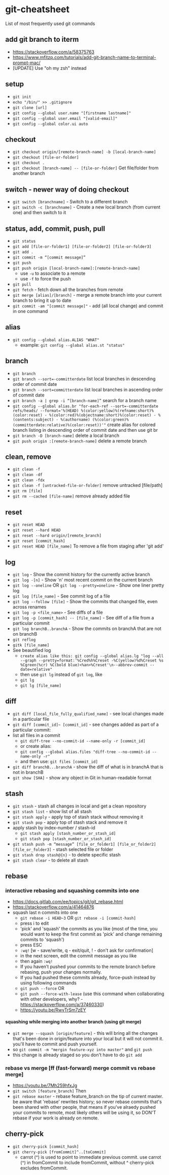 # git-cheatsheet
List of most frequently used git commands

## add git branch to iterm
* https://stackoverflow.com/a/58375763
* https://www.mfitzp.com/tutorials/add-git-branch-name-to-terminal-prompt-mac/
* [UPDATE] Use "oh my zsh" instead

## setup
* `git init`
* `echo "/bin/" >> .gitignore`
* `git clone [url]`
* `git config --global user.name "[firstname lastname]"`
* `git config --global user.email "[valid-email]"`
* `git config --global color.ui auto`

## checkout
* `git checkout origin/[remote-branch-name] -b [local-branch-name]`
* `git checkout [file-or-folder]`
* `git checkout .`
* `git checkout [branch-name] -- [file-or-folder]` Get file/folder from another branch

## switch - newer way of doing checkout
* `git switch [branchname]` - Switch to a different branch
* `git switch -c [branchname]` - Create a new local branch (from current one) and then switch to it

## status, add, commit, push, pull
* `git status`
* `git add [file-or-folder1] [file-or-folder2] [file-or-folder3]`
* `git add .`
* `git commit -m “[commit message]”`
* `git push`
* `git push origin [local-branch-name]:[remote-branch-name]` 
  - use `-u` to associate to a remote
  - use `-f` to force the push
* `git pull`
* `git fetch` - fetch down all the branches from remote
* `git merge [alias]/[branch]` - merge a remote branch into your current branch to bring it up to date
* `git commit -am "[commit message]"` - add (all local change) and commit in one command

## alias
* `git config --global alias.ALIAS "WHAT"`
  - example: `git config --global alias.st "status"`

## branch
* `git branch`
* `git branch --sort=-committerdate` list local branches in descending order of commit date
* `git branch --sort=committerdate` list local branches in ascending order of commit date
* `git branch -a | grep -i “[branch-name]”` search for a branch name
* `git config --global alias.br "for-each-ref --sort=-committerdate refs/heads/ --format='%(HEAD) %(color:yellow)%(refname:short)%(color:reset) - %(color:red)%(objectname:short)%(color:reset) - %(contents:subject) - %(authorname) (%(color:green)%(committerdate:relative)%(color:reset))'"` 
create alias for colored branch listing in descending order of commit date and then use git br 
* `git branch -D [branch-name]` delete a local branch
* `git push origin :[remote-branch-name]` delete a remote branch

## clean, remove
* `git clean -f`
* `git clean -df`
* `git clean -fdx`
* `git clean -f [untracked-file-or-folder]` remove untracked [file/path]
* `git rm [file]`
* `git rm --cached [file-name]` remove already added file

## reset
* `git reset HEAD`
* `git reset --hard HEAD`
* `git reset --hard origin/[remote_branch]`
* `git reset [commit_hash]`
* `git reset HEAD [file_name]` To remove a file from staging after 'git add'

## log
* `git log` - Show the commit history for the currently active branch
* `git log -[n]` - Show 'n' most recent commit on the current branch
* `git log --oneline` OR `git log --pretty=oneline` - Show one liner pretty log
* `git log [file_name]` - See commit log of a file
* `git log --follow [file]` - Show the commits that changed file, even across renames
* `git log -p <file_name>` - See diffs of a file
* `git log -p [commit_hash] -- [file_name]` - See diff of a file from a particular commit
* `git log branchB..branchA` - Show the commits on branchA that are not on branchB
* `git reflog`
* `gitk [file_name]`
* See beautified log
  - `create alias like this: git config --global alias.lg "log --all --graph --pretty=format:'%Cred%h%Creset -%C(yellow)%d%Creset %s %Cgreen(%cr) %C(bold blue)<%an>%Creset'\n--abbrev-commit --date=relative"`
  - then use `git lg` instead of `git log`, like
  - `git lg`
  - `git lg [file_name]`
 
## diff
* `git diff [local_file_fully_qualified_name]` - see local changes made in a particular file
* `git diff [commit_id]~ [commit_id]` - see changes added as part of a particular commit:
* list all files in a commit
  - `git diff-tree --no-commit-id --name-only -r [commit_id]`
  - or create alias: 
  - `git config --global alias.files "diff-tree --no-commit-id --name-only -r"`
  - and then use: `git files [commit_id]`
* `git diff branchB...branchA` - show the diff of what is in branchA that is not in branchB
* `git show [SHA]` - show any object in Git in human-readable format

## stash
* `git stash` - stash all changes in local and get a clean repository
* `git stash list` - show list of all stash
* `git stash apply` - apply top of stash stack without removing it
* `git stash pop` - apply top of stash stack and remove it
* apply stash by index-number / stash-id
  - `git stash apply [stash_number_or_stash_id]`
  - `git stash pop [stash_number_or_stash_id]`
* `git stash push -m “message” [file_or_folder1] [file_or_folder2] [file_or_folder3]` - stash selected file or folder
* `git stash drop stash@{n}` - to delete specific stash
* `git stash clear` - to delete all stash

## rebase
### interactive rebasing and squashing commits into one
* https://docs.gitlab.com/ee/topics/git/git_rebase.html
* https://stackoverflow.com/a/41464876
* squash last n commits into one
  - `git rebase -i HEAD~3` OR `git rebase -i [commit-hash]`
  - press i to edit
  - 'pick' and 'squash' the commits as you like (most of the time, you would want to keep the first commit as 'pick' and change remaining commits to 'squash')
  - press ESC
  - `:wq!` [w - save/write, q - exit/quit, ! - don't ask for confirmation]
  - in the next screen, edit the commit message as you like
  - then again `:wq!`
  - If you haven’t pushed your commits to the remote branch before rebasing, push your changes normally. 
  - If you had pushed these commits already, force-push instead by using following commands
  - `git push --force` OR 
  - `git push --force-with-lease` (use this command when collaborating with other developers, why? - https://stackoverflow.com/a/37460330)
  - https://youtu.be/RwvTrSm7zEY

#### squashing while merging into another branch (using git merge)
* `git merge --squash [origin/feature]` - this will bring all the changes that's been done in origin/feature into your local but it will not commit it. you'll have to commit and push yourself. 
* so `git commit -m "mergin feature-xyz into master"` and `git push`
* this change is already staged so you don't have to do `git add`


### rebase vs merge [ff (fast-forward) merge commit vs rebase merge]
* https://youtu.be/7Mh259hfxJg
* `git switch [feature_branch]` Then 
* `git rebase master` - rebase feature_branch on the tip of current master. be aware that 'rebase' rewrites history; so never rebase commits that's been shared with other people, that means if you've alraedy pushed your commits to remote, most likely others will be using it, so DON'T rebase if your work is already on remote.

## cherry-pick
* `git cherry-pick [commit_hash]`
* `git cherry-pick [fromCommit]^..[toCommit]`
  - carrot (^) is used to point to immediate previous commit. use carrot (^) in fromCommit to include fromCommit, without ^ cherry-pick excludes fromCommit.
